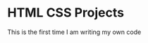 # HTML CSS Projects
 <!DOCTYPE html>
<html lang="en">
<title>My first code</title>
<p>This is the first time I am writing my own code</p>
</html> 
